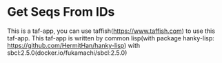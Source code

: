 # Get Seqs From IDs
This is a taf-app, you can use taffish(https://www.taffish.com) to use this taf-app.
This taf-app is written by common lisp(with package hanky-lisp: https://github.com/HermitHan/hanky-lisp) with sbcl:2.5.0(docker.io/fukamachi/sbcl:2.5.0)
